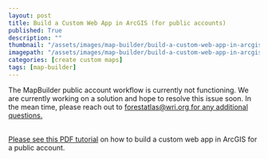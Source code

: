 ```yaml
---
layout: post
title: Build a Custom Web App in ArcGIS (for public accounts)
published: True
description: ""
thumbnail: "/assets/images/map-builder/build-a-custom-web-app-in-arcgis/thumbnail.png"
imagepath: "/assets/images/map-builder/build-a-custom-web-app-in-arcgis"
categories: [create custom maps]
tags: [map-builder]
---
```


<div id="desktopContent" class="content">
<p>The MapBuilder public account workflow is currently not functioning. We are currently working on a solution and hope to resolve this issue soon. In the mean time, please reach out to <a href="mailto:forestatlas@wri.org" target-"_blank">forestatlas@wri.org</> for any additional questions.

<br>Please see this <a href="http://s3.amazonaws.com/gfw.blog/Training%20Guides/GFW%20MapBuilder%20-%20Free%20Public%20Account%20Tutorial_FINAL.pdf" target="_blank">PDF tutorial</a> on how to build a custom web app in ArcGIS for a public account.</p>
</div>

<div id="mobileContent" class="content">
</div>
